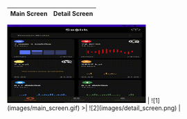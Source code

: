<div id="top"></div>
 
| Main Screen | Detail Screen |
|:-:|:-:|
<img src="images/main_screen.gif" alt="alt text" width="320" height="180">
| ![1](images/main_screen.gif) >| ![2](images/detail_screen.png) |
